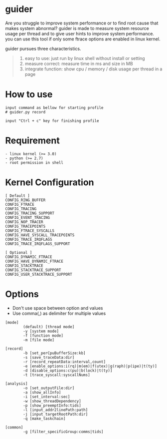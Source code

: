 # guider
Are you struggle to improve system performance or to find root cause that makes system abnormal?
guider is made to measure system resource usage per thread and to give user hints to improve system performance.
you can use this tool if only some ftrace options are enabled in linux kernel.

guider pursues three characteristics.
>1. easy to use: just run by linux shell without install or setting
>2. measure correct: measure time in ms and size in MB
>3. integrate function: show cpu / memory / disk usage per thread in a page 


How to use
=======

```
input command as bellow for starting profile
# guider.py record 

input "Ctrl + c" key for finishing profile
```


Requirement
=======

```
- linux kernel (>= 3.0)
- python (>= 2.7)
- root permission in shell
```


Kernel Configuration
=======

```
[ Default ]
CONFIG_RING_BUFFER
CONFIG_FTRACE
CONFIG_TRACING
CONFIG_TRACING_SUPPORT
CONFIG_EVENT_TRACING
CONFIG_NOP_TRACER
CONFIG_TRACEPOINTS
CONFIG_FTRACE_SYSCALLS
CONFIG_HAVE_SYSCALL_TRACEPOINTS
CONFIG_TRACE_IRQFLAGS
CONFIG_TRACE_IRQFLAGS_SUPPORT

[ Optional ]
CONFIG_DYNAMIC_FTRACE
CONFIG_HAVE_DYNAMIC_FTRACE
CONFIG_STACKTRACE
CONFIG_STACKTRACE_SUPPORT
CONFIG_USER_STACKTRACE_SUPPORT
```


Options
=======

* Don't use space between option and values
* Use comma(,) as delimiter for multiple values

```
[mode]
        (default) [thread mode]
        -y [system mode]
        -f [function mode]
        -m [file mode]

[record]
        -b [set_perCpuBufferSize:kb]
        -s [save_traceData:dir]
        -r [record_repeatData:interval,count]
        -e [enable_options:i(rq)|m(em)|f(utex)|g(raph)|p(ipe)|t(ty)]
        -d [disable_options:c(pu)|b(lock)|t(ty)]
        -t [trace_syscall:syscallNums]

[analysis]
        -o [set_outputFile:dir]
        -a [show_allInfo]
        -i [set_interval:sec]
        -w [show_threadDependency]
        -p [show_preemptInfo:tids]
        -l [input_addr2linePath:path]
        -j [input_targetRootPath:dir]
        -q [make_taskchain]

[common]
        -g [filter_specificGroup:comms|tids]

```
